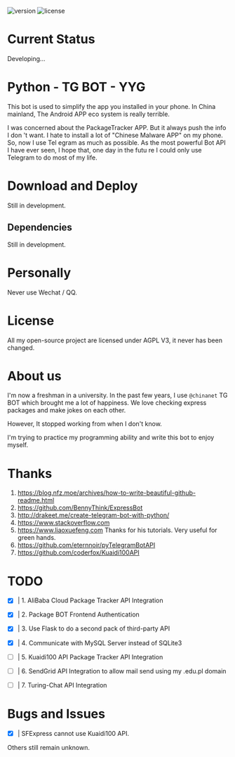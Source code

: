 ![version](https://img.shields.io/badge/version-0.1.0-blue.svg)
![license](https://img.shields.io/github/license/kmahyyg/life-tg-bot.svg)

# Current Status

Developing...

# Python - TG BOT - YYG

This bot is used to simplify the app you installed in your phone.
In China mainland, The Android APP eco system is really terrible.

I was concerned about the PackageTracker APP. But it always push the info I don
't want.
I hate to install a lot of "Chinese Malware APP" on my phone. So, now I use Tel
egram as much as possible.
As the most powerful Bot API I have ever seen, I hope that, one day in the futu
re I could only use Telegram to do most of my life.

# Download and Deploy

Still in development.

## Dependencies

Still in development.

# Personally

Never use Wechat / QQ.

# License

All my open-source project are licensed under AGPL V3, it never has been changed.

# About us

I'm now a freshman in a university. In the past few years, I use ```@chinanet``` TG BOT which brought me a lot of 
happiness. We love checking express packages and make jokes on each other.

However, It stopped working from when I don't know.

I'm trying to practice my programming ability and write this bot to enjoy myself.

# Thanks

1. https://blog.nfz.moe/archives/how-to-write-beautiful-github-readme.html
2. https://github.com/BennyThink/ExpressBot
3. http://drakeet.me/create-telegram-bot-with-python/
4. https://www.stackoverflow.com
5. https://www.liaoxuefeng.com   Thanks for his tutorials. Very useful for green hands.
6. https://github.com/eternnoir/pyTelegramBotAPI
7. https://github.com/coderfox/Kuaidi100API

# TODO

- [x] | 1. AliBaba Cloud Package Tracker API Integration
- [x] | 2. Package BOT Frontend Authentication
- [x] | 3. Use Flask to do a second pack of third-party API
- [x] | 4. Communicate with MySQL Server instead of SQLite3
- [ ] | 5. Kuaidi100 API Package Tracker API Integration
- [ ] | 6. SendGrid API Integration to allow mail send using my .edu.pl domain

- [ ] | 7. Turing-Chat API Integration

# Bugs and Issues

- [x] | SFExpress cannot use Kuaidi100 API.

Others still remain unknown.

